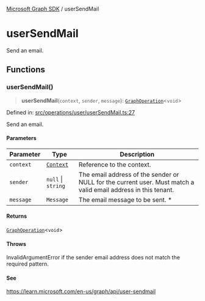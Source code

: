 [Microsoft Graph SDK](README.md) / userSendMail

# userSendMail

Send an email.

## Functions

### userSendMail()

> **userSendMail**(`context`, `sender`, `message`): [`GraphOperation`](GraphOperation.md#graphoperation)\<`void`\>

Defined in: [src/operations/user/userSendMail.ts:27](https://github.com/Future-Secure-AI/microsoft-graph/blob/main/src/operations/user/userSendMail.ts#L27)

Send an email.

#### Parameters

| Parameter | Type | Description |
| ------ | ------ | ------ |
| `context` | [`Context`](Context-1.md#context) | Reference to the context. |
| `sender` | `null` \| `string` | The email address of the sender or NULL for the current user. Must match a valid email address in this tenant. |
| `message` | `Message` | The email message to be sent. * |

#### Returns

[`GraphOperation`](GraphOperation.md#graphoperation)\<`void`\>

#### Throws

InvalidArgumentError if the sender email address does not match the required pattern.

#### See

https://learn.microsoft.com/en-us/graph/api/user-sendmail
